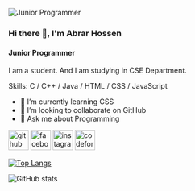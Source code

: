 ![Junior Programmer](https://media.licdn.com/dms/image/D4D16AQF7CebLajYRZA/profile-displaybackgroundimage-shrink_350_1400/0/1719419051210?e=1726704000&v=beta&t=8Hobiis0qfNMQS54a9cyYI3hNxNygdGv0IPcz1KHPNQ)

### Hi there 👋, I'm Abrar Hossen
#### Junior Programmer

I am a student. And I am studying in CSE Department.

Skills: C / C++ / Java / HTML / CSS / JavaScript

- 🌱 I’m currently learning CSS 
- 👯 I’m looking to collaborate on GitHub 
- 💬 Ask me about Programming 


[<img src='https://cdn.jsdelivr.net/npm/simple-icons@3.0.1/icons/github.svg' alt='github' height='40'>](https://github.com/im-AbrarHossen)  [<img src='https://cdn.jsdelivr.net/npm/simple-icons@3.0.1/icons/facebook.svg' alt='facebook' height='40'>](https://www.facebook.com/AbrarHossen273)  [<img src='https://cdn.jsdelivr.net/npm/simple-icons@3.0.1/icons/instagram.svg' alt='instagram' height='40'>](https://www.instagram.com/abrar.hossen_/)  [<img src='https://cdn.jsdelivr.net/npm/simple-icons@3.0.1/icons/codeforces.svg' alt='codeforces' height='40'>](https://codeforces.com/profile/AbrarHossen)  

[![Top Langs](https://github-readme-stats.vercel.app/api/top-langs/?username=im-AbrarHossen)](https://github.com/anuraghazra/github-readme-stats)

![GitHub stats](https://github-readme-stats.vercel.app/api?username=im-AbrarHossen&show_icons=true)  
 

